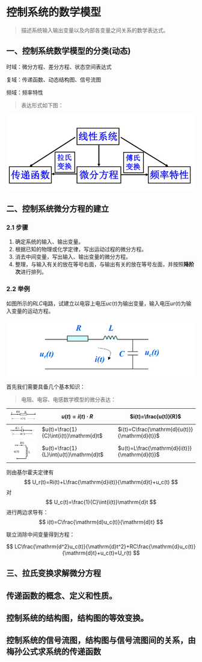 # 控制系统的数学模型

> 描述系统输入输出变量以及内部各变量之间关系的数学表达式。

## 一、控制系统数学模型的分类(动态)

时域：微分方程、差分方程、状态空间表达式

复域：传递函数、动态结构图、信号流图

频域：频率特性

> 表达形式如下图：


![](attachments/Pasted%20image%2020240616161955.png)

## 二、控制系统微分方程的建立

### 2.1 步骤

1. 确定系统的输入、输出变量。
2. 根据已知的物理或化学定律，写出运动过程的微分方程。
3. 消去中间变量，写出输入、输出变量的微分方程。
4. 整理，与输入有关的放在等号右面，与输出有关的放在等号左面，并按照**降阶次**进行排列。
### 2.2 举例

如图所示的$RLC$电路，试建立以电容上电压$uc(t)$为输出变量，输入电压$ur(t)$为输入变量的运动方程。

![](attachments/Pasted%20image%2020240616162540.png)

首先我们需要具备几个基本知识：

>电阻、电容、电感数学模型的微分表达：

| ![](attachments/Pasted%20image%2020240616162626.png) | $u(t)=i(t)·R$                           | $i(t)=\frac{u(t)}{R}$                          |
| ---------------------------------------------------- | --------------------------------------- | ---------------------------------------------- |
| ![](attachments/Pasted%20image%2020240616162633.png) | $u(t)=\frac{1}{C}\int{i(t)}\mathrm{d}t$ | $i(t)=C\frac{\mathrm{d}{u(t)}}{\mathrm{d}{t}}$ |
| ![](attachments/Pasted%20image%2020240616162640.png) | $u(t)=\frac{1}{L}\int{u(t)}\mathrm{d}t$ | $u(t)=L\frac{\mathrm{d}{i(t)}}{\mathrm{d}{t}}$ |

则由基尔霍夫定律有
$$
U_r(t)=Ri(t)+L\frac{\mathrm{d}i(t)}{\mathrm{d}t}+u_c(t)
$$
对  $$ U_c(t)=\frac{1}{C}\int{i(t)}\mathrm{d}t $$  进行两边求导有：
$$
i(t)=C\frac{\mathrm{d}u_c(t)}{\mathrm{d}t}
$$

联立消除中间变量得到方程：

$$
LC\frac{\mathrm{d^2}u_c(t)}{\mathrm{d}t^2}+RC\frac{\mathrm{d}u_c(t)}{\mathrm{d}t}+u_c(t)=U_r(t)
$$



## 三、拉氏变换求解微分方程

## 传递函数的概念、定义和性质。
## 控制系统的结构图，结构图的等效变换。
## 控制系统的信号流图，结构图与信号流图间的关系，由梅孙公式求系统的传递函数

